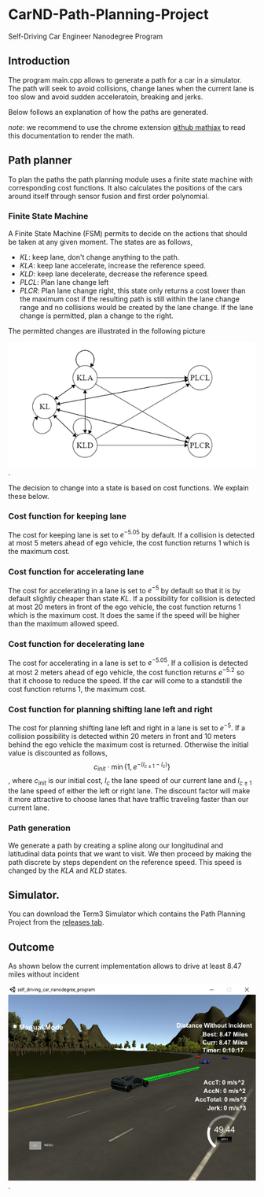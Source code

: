 # CarND-Path-Planning-Project
Self-Driving Car Engineer Nanodegree Program

## Introduction
The program main.cpp allows to generate a path for a car in a simulator. The path will seek to avoid collisions, change lanes when the current lane is too slow and avoid sudden acceleratoin, breaking and jerks.

Below follows an explanation of how the paths are generated.

_note_: we recommend to use the chrome extension [github mathjax](https://github.com/orsharir/github-mathjax) to read this documentation to render the math.

## Path planner
To plan the paths the path planning module uses a finite state machine with corresponding cost functions. It also calculates the positions of the cars around itself through sensor fusion and first order polynomial.

### Finite State Machine
A Finite State Machine (FSM) permits to decide on the actions that should be taken at any given moment. The states are as follows,

 * _KL_: keep lane, don't change anything to the path.
 * _KLA_: keep lane accelerate, increase the reference speed. 
 * _KLD_: keep lane decelerate, decrease the reference speed.
 * _PLCL_: Plan lane change left 
 * _PLCR_: Plan lane change right, this state only returns a cost lower than the maximum cost if the resulting path is still within the lane change range and no collisions would be created by the lane change. If the lane change is permitted, plan a change to the right.

The permitted changes are illustrated in the following picture 

![image of FSM](https://raw.githubusercontent.com/abossenbroek/CarND-Path-Planning-Project/master/img/path_FSM.PNG). 

The decision to change into a state is based on cost functions. We explain these below.

### Cost function for keeping lane
The cost for keeping lane is set to $e^{-5.05}$ by default. If a collision is detected at most 5 meters ahead of ego vehicle, the cost function returns 1 which is the maximum cost.

### Cost function for accelerating lane
The cost for accelerating in a lane is set to $e^{-5}$ by default so that it is by default slightly cheaper than state _KL_. If a possibility for collision is detected at most 20 meters in front of the ego vehicle, the cost function returns 1 which is the maximum cost. It does the same if the speed will be higher than the maximum allowed speed.

### Cost function for decelerating lane
The cost for accelerating in a lane is set to $e^{-5.05}$. If a collision is detected at most 2 meters ahead of ego vehicle, the cost function returns $e^{-5.2}$ so that it choose to reduce the speed. If the car will come to a standstill the cost function returns 1, the maximum cost.

### Cost function for planning shifting lane left and right
The cost for planning shifting lane left and right in a lane is set to $e^{-5}$. If a collision possibility is detected within 20 meters in front and 10 meters behind the ego vehicle the maximum cost is returned. Otherwise the initial value is discounted as follows, $$c_{init} \cdot \min\lbrace 1, e^{-(l_{c \pm 1} - l_c)}\rbrace$$, where $c_{init}$ is our initial cost, $l_{c}$ the lane speed of our current lane and $l_{c \pm 1}$ the lane speed of either the left or right lane. The discount factor will make it more attractive to choose lanes that have traffic traveling faster than our current lane.


### Path generation
We generate a path by creating a spline along our longitudinal and latitudinal data points that we want to visit. We then proceed by making the path discrete by steps dependent on the reference speed. This speed is changed by the _KLA_ and _KLD_ states.

## Simulator.
You can download the Term3 Simulator which contains the Path Planning Project from the [releases tab](https://github.com/udacity/self-driving-car-sim/releases).

## Outcome
As shown below the current implementation allows to drive at least 8.47 miles without incident 

![image of long run](https://raw.githubusercontent.com/abossenbroek/CarND-Path-Planning-Project/master/img/udacity_path_planning_8-47miles.png).
